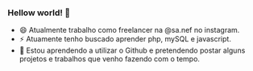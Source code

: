 ### Hellow world! 👋

- 😄 Atualmente trabalho como freelancer na @sa.nef no instagram.
- ⚡ Atuamente tenho buscado aprender php, mySQL e javascript.
- 💬 Estou aprendendo a utilizar o Github e pretendendo postar alguns projetos e trabalhos que venho fazendo com o tempo.
